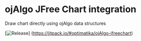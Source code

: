 # ojAlgo JFree Chart integration

Draw chart directly using ojAlgo data structures

[![Release](https://jitpack.io/v/optimatika/ojAlgo-jfreechart.svg)]
(https://jitpack.io/#optimatika/ojAlgo-jfreechart)
